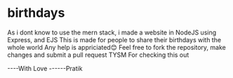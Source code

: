 # birthdays
As i dont know to use the mern stack, i made a website in NodeJS using Express, and EJS
This is made for people to share their birthdays with the whole world
Any help is appriciated😊
Feel free to fork the repository, make changes and submit a pull request
TYSM For checking this out

----With Love
------Pratik
